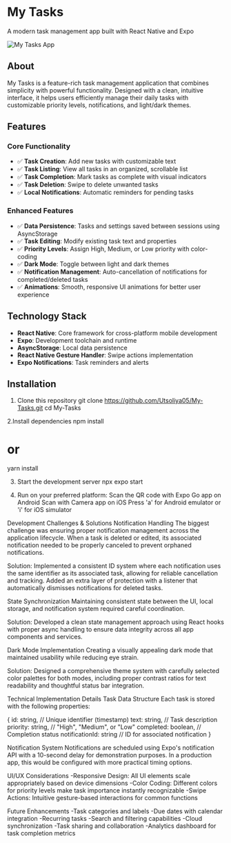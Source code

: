 # My Tasks

A modern task management app built with React Native and Expo

![My Tasks App](https://drive.google.com/drive/folders/1WINiSzKOpBACPhCa_INuioldh_EOseug)

## About

My Tasks is a feature-rich task management application that combines simplicity with powerful functionality. Designed with a clean, intuitive interface, it helps users efficiently manage their daily tasks with customizable priority levels, notifications, and light/dark themes.


## Features

### Core Functionality
- ✅ **Task Creation**: Add new tasks with customizable text
- ✅ **Task Listing**: View all tasks in an organized, scrollable list  
- ✅ **Task Completion**: Mark tasks as complete with visual indicators
- ✅ **Task Deletion**: Swipe to delete unwanted tasks
- ✅ **Local Notifications**: Automatic reminders for pending tasks

### Enhanced Features
- ✅ **Data Persistence**: Tasks and settings saved between sessions using AsyncStorage
- ✅ **Task Editing**: Modify existing task text and properties
- ✅ **Priority Levels**: Assign High, Medium, or Low priority with color-coding
- ✅ **Dark Mode**: Toggle between light and dark themes
- ✅ **Notification Management**: Auto-cancellation of notifications for completed/deleted tasks
- ✅ **Animations**: Smooth, responsive UI animations for better user experience

## Technology Stack

- **React Native**: Core framework for cross-platform mobile development
- **Expo**: Development toolchain and runtime
- **AsyncStorage**: Local data persistence
- **React Native Gesture Handler**: Swipe actions implementation
- **Expo Notifications**: Task reminders and alerts

## Installation

1. Clone this repository
git clone https://github.com/Utsoliya05/My-Tasks.git
cd My-Tasks

2.Install dependencies
npm install
# or
yarn install

3. Start the development server
npx expo start

4. Run on your preferred platform:
Scan the QR code with Expo Go app on Android
Scan with Camera app on iOS
Press 'a' for Android emulator or 'i' for iOS simulator

Development Challenges & Solutions
Notification Handling
The biggest challenge was ensuring proper notification management across the application lifecycle. When a task is deleted or edited, its associated notification needed to be properly canceled to prevent orphaned notifications.

Solution: Implemented a consistent ID system where each notification uses the same identifier as its associated task, allowing for reliable cancellation and tracking. Added an extra layer of protection with a listener that automatically dismisses notifications for deleted tasks.

State Synchronization
Maintaining consistent state between the UI, local storage, and notification system required careful coordination.

Solution: Developed a clean state management approach using React hooks with proper async handling to ensure data integrity across all app components and services.

Dark Mode Implementation
Creating a visually appealing dark mode that maintained usability while reducing eye strain.

Solution: Designed a comprehensive theme system with carefully selected color palettes for both modes, including proper contrast ratios for text readability and thoughtful status bar integration.

Technical Implementation Details
Task Data Structure
Each task is stored with the following properties:

{
  id: string,            // Unique identifier (timestamp)
  text: string,          // Task description
  priority: string,      // "High", "Medium", or "Low"
  completed: boolean,    // Completion status
  notificationId: string // ID for associated notification
}

Notification System
Notifications are scheduled using Expo's notification API with a 10-second delay for demonstration purposes. In a production app, this would be configured with more practical timing options.

UI/UX Considerations
-Responsive Design: All UI elements scale appropriately based on device dimensions
-Color Coding: Different colors for priority levels make task importance instantly recognizable
-Swipe Actions: Intuitive gesture-based interactions for common functions

Future Enhancements
-Task categories and labels
-Due dates with calendar integration
-Recurring tasks
-Search and filtering capabilities
-Cloud synchronization
-Task sharing and collaboration
-Analytics dashboard for task completion metrics
